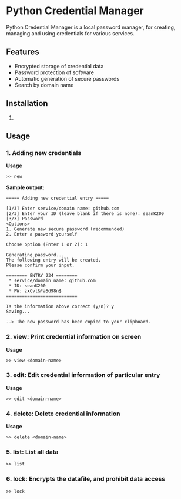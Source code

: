 # Python Credential Manager
Python Credential Manager is a local password manager, for creating, managing and using credentials for various services.

## Features
* Encrypted storage of credential data
* Password protection of software
* Automatic generation of secure passwords
* Search by domain name

## Installation
1. 

## Usage
### 1. Adding new credentials

**Usage**
```
>> new
```

**Sample output:**
```
===== Adding new credential entry =====

[1/3] Enter service/domain name: github.com
[2/3] Enter your ID (leave blank if there is none): seanK200
[3/3] Password
<Options>
1. Generate new secure password (recommended)
2. Enter a pasword yourself

Choose option (Enter 1 or 2): 1
```
```
Generating password...
The following entry will be created.
Please confirm your input.

======== ENTRY 234 ========
 * service/domain name: github.com
 * ID: seanK200
 * PW: zxCvl&*aSd98n$
===========================

Is the information above correct (y/n)? y
Saving...

--> The new password has been copied to your clipboard.
```

### 2. **view**: Print credential information on screen

**Usage**
```
>> view <domain-name>
```

### 3. **edit**: Edit credential information of particular entry
**Usage**
```
>> edit <domain-name>
```

### 4. **delete**: Delete credential information
**Usage**
```
>> delete <domain-name>
```

### 5. **list**: List all data
```
>> list
```

### 6. **lock**: Encrypts the datafile, and prohibit data access
```
>> lock
```